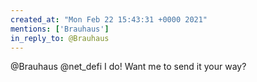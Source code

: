 ```yaml
---
created_at: "Mon Feb 22 15:43:31 +0000 2021"
mentions: ['Brauhaus']
in_reply_to: @Brauhaus
---
```


@Brauhaus @net_defi I do! Want me to send it your way?